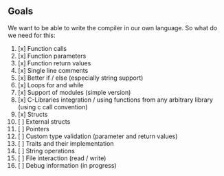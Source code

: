 ## Goals

We want to be able to write the compiler in our own language. So what do we need for this:

1. [x] Function calls
1. [x] Function parameters
1. [x] Function return values
1. [x] Single line comments
1. [x] Better if / else (especially string support)
2. [x] Loops for and while
4. [x] Support of modules (simple version)
5. [x] C-Libraries integration / using functions from any arbitrary library (using c call convention)
3. [x] Structs
3. [ ] External structs
3. [ ] Pointers
3. [ ] Custom type validation (parameter and return values)
3. [ ] Traits and their implementation
4. [ ] String operations
3. [ ] File interaction (read / write)
5. [ ] Debug information (in progress)